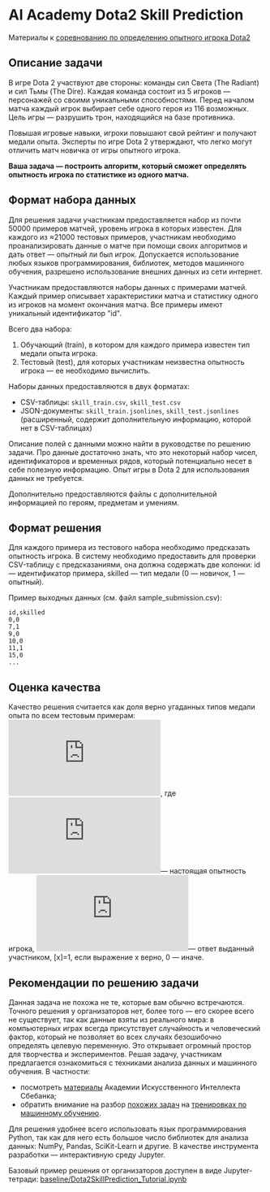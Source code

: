 # AI Academy Dota2 Skill Prediction

Материалы к [соревнованию по определению опытного игрока Dota2](https://contest.ai-academy.ru/competition)


## Описание задачи

В игре Dota 2 участвуют две стороны: команды сил Света (The Radiant) и сил Тьмы (The Dire). Каждая команда состоит из 5 игроков — персонажей со своими уникальными способностями. Перед началом матча каждый игрок выбирает себе одного героя из 116 возможных. Цель игры — разрушить трон, находящийся на базе противника.

Повышая игровые навыки, игроки повышают свой рейтинг и получают медали опыта. Эксперты по игре Dota 2 утверждают, что легко могут отличить матч новичка от игры опытного игрока.

**Ваша задача — построить алгоритм, который сможет определять опытность игрока по статистике из одного матча.**

## Формат набора данных

Для решения задачи участникам предоставляется набор из почти 50000 примеров матчей, уровень игрока в которых известен. Для каждого из ≈21000 тестовых примеров, участникам необходимо проанализировать данные о матче при помощи своих алгоритмов и дать ответ — опытный ли был игрок. Допускается использование любых языков программирования, библиотек, методов машинного обучения, разрешено использование внешних данных из сети интернет.

Участникам предоставляются наборы данных с примерами матчей. Каждый пример описывает характеристики матча и статистику одного из игроков на момент окончания матча. Все примеры имеют уникальный идентификатор "id".

Всего два набора:

1. Обучающий (train), в котором для каждого примера известен тип медали опыта игрока.
2. Тестовый (test), для которых участникам неизвестна опытность игрока — ее необходимо вычислить.

Наборы данных предоставляются в двух форматах:

- CSV-таблицы: `skill_train.csv`, `skill_test.csv`
- JSON-документы: `skill_train.jsonlines`, `skill_test.jsonlines` (расширенный, содержит дополнительную информацию, которой нет в CSV-таблицах)

Описание полей с данными можно найти в руководстве по решению задачи. Про данные достаточно знать, что это некоторый набор чисел, идентификаторов и временных рядов, который потенциально несет в себе полезную информацию. Опыт игры в Dota 2 для использования данных не требуется.

Дополнительно предоставляются файлы с дополнительной информацией по героям, предметам и умениям.

## Формат решения

Для каждого примера из тестового набора необходимо предсказать опытность игрока. В систему необходимо предоставить для проверки CSV-таблицу с предсказаниями, она должна содержать две колонки: id — идентификатор примера, skilled — тип медали (0 — новичок, 1 — опытный).

Пример выходных данных (см. файл sample_submission.csv):

```id,skilled
id,skilled
0,0
7,1
9,0
10,0
11,1
15,0
...
```

## Оценка качества

Качество решения считается как доля верно угаданных типов медали опыта по всем тестовым примерам:
![Accuracy = \frac{1}{N} \sum_{i=1}^{N}[y_i=p_i]](https://latex.codecogs.com/gif.latex?%5Cinline%20Accuracy%20%3D%20%5Cfrac%7B1%7D%7BN%7D%20%5Csum_%7Bi%3D1%7D%5E%7BN%7D%5By_i%3Dp_i%5D), где ![y_i](https://latex.codecogs.com/gif.latex?y_i)— настоящая опытность игрока, ![p_i](https://latex.codecogs.com/gif.latex?p_i)— ответ выданный участником, [x]=1, если выражение x верно, 0 — иначе.

## Рекомендации по решению задачи

Данная задача не похожа не те, которые вам обычно встречаются. Точного решения у организаторов нет, более того — его скорее всего не существует, так как данные взяты из реального мира: в компьютерных играх всегда присутствует случайность и человеческий фактор, который не позволяет во всех случаях безошибочно определять целевую переменную. Это открывает огромный простор для творчества и экспериментов. Решая задачу, участникам предлагается ознакомиться с техниками анализа данных и машинного обучения. В частности:

- посмотреть [материалы](https://contest.ai-academy.ru/competition) Академии Искусственного Интеллекта Сбебанка;
- обратить внимание на разбор [похожих задач](https://www.youtube.com/watch?v=YSQqHlQwQDY&t=50s) на [тренировках по машинному обучению](https://www.youtube.com/channel/UCeq6ZIlvC9SVsfhfKnSvM9w).

Для решения удобнее всего использовать язык программирования Python, так как для него есть большое число библиотек для анализа данных: NumPy, Pandas, SciKit-Learn и другие. В качестве инструмента разработки — интерактивную среду Jupyter.

Базовый пример решения от организаторов доступен в виде Jupyter-тетради: [baseline/Dota2SkillPrediction_Tutorial.ipynb](https://github.com/datasouls/competition-ai-academy-2019/blob/master/Dota2SkillPrediction_Tutorial.ipynb)




